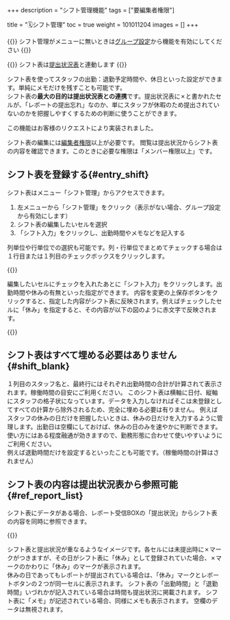 +++
description = "シフト管理機能"
tags = ["要編集者権限"]

title = "🗓️シフト管理"
toc = true
weight = 101011204
images = []
+++


{{<info>}}
シフト管理がメニューに無いときは[グループ設定](/docs/manual/initial-setting/setting-group/#optionalFunction)から機能を有効にしてください
{{</info>}}


{{<info>}}
シフト表は[提出状況表](/docs/manual/read-report/list/#teishutuMap)と連動します
{{</info>}}

シフト表を使ってスタッフの出勤：退勤予定時間や、休日といった設定ができます。単純にメモだけを残すことも可能です。  
シフト表の**最大の目的は提出状況表との連携**です。提出状況表に✗と書かれたセルが、「レポートの提出忘れ」なのか、単にスタッフが休暇のため提出されていないのかを把握しやすくするための判断に使うことができます。

この機能はお客様のリクエストにより実装されました。  

シフト表の編集には[編集者権限](/docs/manual/initial-setting/staff/rank/)以上が必要です。
閲覧は提出状況からシフト表の内容を確認できます。このときに必要な権限は「メンバー権限以上」です。

## シフト表を登録する{#entry_shift}

シフト表はメニュー「シフト管理」からアクセスできます。

1. 左メニューから「シフト管理」をクリック（表示がない場合、グループ設定から有効にします）
2. シフト表の編集したいセルを選択
3. 「シフト入力」をクリックし、出勤時間やメモなどを記入する

列単位や行単位での選択も可能です。列・行単位でまとめてチェックする場合は１行目または１列目のチェックボックスをクリックします。

{{<icatch filename="shift-board" msg="シフト表には欠勤や労働時間を入力できます。タイムカードと異なり、あくまでも「予定」です">}}


編集したいセルにチェックを入れたあとに「シフト入力」をクリックします。出勤時間や休みの有無といった指定ができます。
内容を変更の上保存ボタンをクリックすると、指定した内容がシフト表に反映されます。例えばチェックしたセルに「休み」を指定すると、その内容が以下の図のように赤文字で反映されます。


{{<icatch filename="update-shift-board" msg="例えば休みを入れて見ました">}}


## シフト表はすべて埋める必要はありません{#shift_blank}

１列目のスタッフ名と、最終行にはそれぞれ出勤時間の合計が計算されて表示されます。稼働時間の目安にご利用ください。
このシフト表は横軸に日付、縦軸にスタッフの格子状になっています。データを入力しなければそこは未登録としてすべての計算から除外されるため、完全に埋める必要は有りません。
例えばスタッフの休みの日だけを把握したいときは、休みの日だけを入力するように管理します。出勤日は空欄にしておけば、休みの日のみを速やかに判断できます。
使い方にはある程度融通が効きますので、勤務形態に合わせて使いやすいようにご利用ください。  
例えば退勤時間だけを設定するといったことも可能です。（稼働時間の計算はされません）




## シフト表の内容は提出状況表から参照可能{#ref_report_list}

シフト表にデータがある場合、レポート受信BOXの「提出状況」からシフト表の内容を同時に参照できます。


{{<icatch filename="report-list" msg="休などをセットすれば提出状況表からも見れるので提出忘れか休みか判別しやすくなります">}}

シフト表と提出状況が重なるようなイメージです。各セルには未提出時に✗マークがつきますが、その日がシフト表に「休み」として登録されていた場合、✗マークのかわりに「休み」のマークが表示されます。  
休みの日であってもレポートが提出されている場合は、「休み」マークとレポートボタンの２つが同一セルに表示されます。
シフト表の「出勤時間」と「退勤時間」いづれかが記入されている場合は時間も提出状況に掲載されます。
シフト表に「メモ」が記述されている場合、同様にメモも表示されます。
空欄のデータは無視されます。
